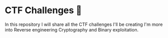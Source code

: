 # CTF Challenges 🥷
In this repository I will share all the CTF challenges I'll be creating I'm more into Reverse engineering Cryptography and Binary exploitation.